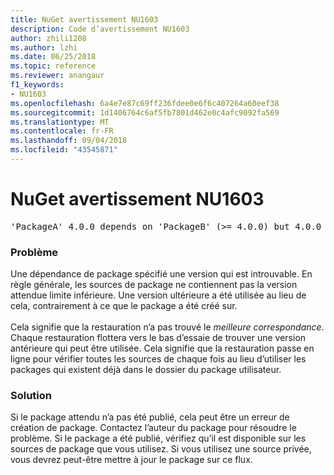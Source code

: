 ```yaml
---
title: NuGet avertissement NU1603
description: Code d’avertissement NU1603
author: zhili1208
ms.author: lzhi
ms.date: 06/25/2018
ms.topic: reference
ms.reviewer: anangaur
f1_keywords:
- NU1603
ms.openlocfilehash: 6a4e7e87c69ff236fdee0e6f6c407264a60eef38
ms.sourcegitcommit: 1d1406764c6af5fb7801d462e0c4afc9092fa569
ms.translationtype: MT
ms.contentlocale: fr-FR
ms.lasthandoff: 09/04/2018
ms.locfileid: "43545871"
---
```

# <a name="nuget-warning-nu1603"></a>NuGet avertissement NU1603

<pre>'PackageA' 4.0.0 depends on 'PackageB' (>= 4.0.0) but 4.0.0 was not found. An approximate best match of 5.0.0 was resolved.</pre>

### <a name="issue"></a>Problème

Une dépendance de package spécifié une version qui est introuvable. En règle générale, les sources de package ne contiennent pas la version attendue limite inférieure. Une version ultérieure a été utilisée au lieu de cela, contrairement à ce que le package a été créé sur.<br/><br/>Cela signifie que la restauration n’a pas trouvé le *meilleure correspondance*. Chaque restauration flottera vers le bas d’essaie de trouver une version antérieure qui peut être utilisée. Cela signifie que la restauration passe en ligne pour vérifier toutes les sources de chaque fois au lieu d’utiliser les packages qui existent déjà dans le dossier du package utilisateur.

### <a name="solution"></a>Solution
Si le package attendu n’a pas été publié, cela peut être un erreur de création de package. Contactez l’auteur du package pour résoudre le problème. Si le package a été publié, vérifiez qu’il est disponible sur les sources de package que vous utilisez. Si vous utilisez une source privée, vous devrez peut-être mettre à jour le package sur ce flux. 